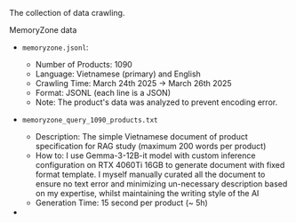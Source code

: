 The collection of data crawling. 

MemoryZone data
- `memoryzone.jsonl`: 
  - Number of Products: 1090
  - Language: Vietnamese (primary) and English
  - Crawling Time: March 24th 2025 -> March 26th 2025
  - Format: JSONL (each line is a JSON)
  - Note: The product's data was analyzed to prevent encoding error. 
- `memoryzone_query_1090_products.txt`
  - Description: The simple Vietnamese document of product specification for RAG study (maximum 200 words per product)
  - How to: I use Gemma-3-12B-it model with custom inference configuration on RTX 4060Ti 16GB to generate document with fixed format template. I myself manually curated all the document to ensure no text error and minimizing un-necessary description based on my expertise, whilst maintaining the writing style of the AI
  - Generation Time: 15 second per product (~ 5h)

- 
